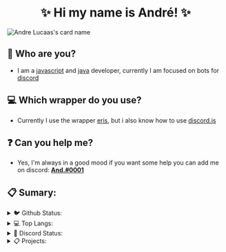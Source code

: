 <h1 align="center">✨ Hi my name is André! ✨</h1>

![Andre Lucaas's card name](https://cardivo.vercel.app/api?name=Andre%20Lucas&description=Hello%20my%20name%20is%20And.%20I%20am%20a%20JavaScript%20programmer&image=https://avatars.githubusercontent.com/u/65923257?v=4&site=https://adgdeveloper.tk&github=andrelucaas&instagram=4ndre_piloto&twitter=4DG_YT)

## 🤔 Who are you?
- I am a [javascript](https://developer.mozilla.org/en-US/docs/Web/JavaScript) and [java](https://www.java.com/pt-BR/) developer, currently I am focused on bots for [discord](https://discord.com/)
## 💻 Which wrapper do you use?
- Currently I use the wrapper [eris](https://www.npmjs.com/package/eris), but i also know how to use [discord.js](https://www.npmjs.com/package/discord.js)
## ❓ Can you help me?
- Yes, I'm always in a good mood if you want some help you can add me on discord: [**And.#0001**](https://discord.com/users/717766639260532826)

## 📋 Sumary:

<details>
<summary>🐦 Github Status:</summary>
  <img src="https://github-readme-stats.vercel.app/api?username=andrelucaas&show_icons=true&theme=transparent" alt="git-status" class="center">
</details>

<details>
  <summary>💻 Top Langs:</summary>
  <img src="https://github-readme-stats.vercel.app/api/top-langs/?username=andrelucaas&theme=transparent" alt="top-langs" class="center">
</details>

<details>
<summary>💬 Discord Status:</summary>
  <a href='https://discord.com/users/726449359167684734'><img src="https://discord.c99.nl/widget/theme-1/726449359167684734.png" alt="top-langs" class="center"></a>
</details>

<details>
<summary>📋 Projects:</summary>
<br>
<center>

- <a href="https://zulybot.xyz/">Zuly</a>
- <a href="https://adgdeveloper.tk/">Portfolio</a>

</center>

</details>
